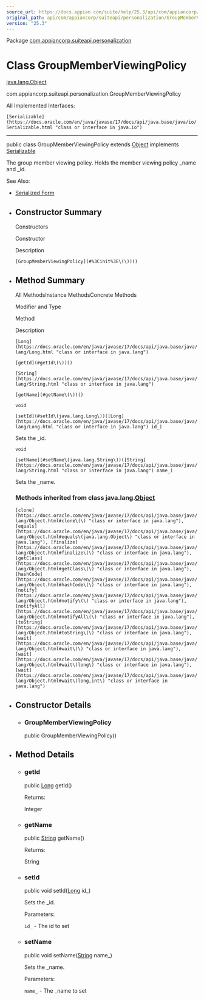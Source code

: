 ```yaml
---
source_url: https://docs.appian.com/suite/help/25.3/api/com/appiancorp/suiteapi/personalization/GroupMemberViewingPolicy.html
original_path: api/com/appiancorp/suiteapi/personalization/GroupMemberViewingPolicy.html
version: "25.3"
---
```


Package [com.appiancorp.suiteapi.personalization](package-summary.html)

# Class GroupMemberViewingPolicy

[java.lang.Object](https://docs.oracle.com/en/java/javase/17/docs/api/java.base/java/lang/Object.html "class or interface in java.lang")

com.appiancorp.suiteapi.personalization.GroupMemberViewingPolicy

All Implemented Interfaces:

`[Serializable](https://docs.oracle.com/en/java/javase/17/docs/api/java.base/java/io/Serializable.html "class or interface in java.io")`

* * *

public class GroupMemberViewingPolicy extends [Object](https://docs.oracle.com/en/java/javase/17/docs/api/java.base/java/lang/Object.html "class or interface in java.lang") implements [Serializable](https://docs.oracle.com/en/java/javase/17/docs/api/java.base/java/io/Serializable.html "class or interface in java.io")

The group member viewing policy. Holds the member viewing policy \_name and \_id.

See Also:

-   [Serialized Form](../../../../serialized-form.html#com.appiancorp.suiteapi.personalization.GroupMemberViewingPolicy)

-   ## Constructor Summary

    Constructors

    Constructor

    Description

    `[GroupMemberViewingPolicy](#%3Cinit%3E\(\))()`

-   ## Method Summary

    All MethodsInstance MethodsConcrete Methods

    Modifier and Type

    Method

    Description

    `[Long](https://docs.oracle.com/en/java/javase/17/docs/api/java.base/java/lang/Long.html "class or interface in java.lang")`

    `[getId](#getId\(\))()`

    `[String](https://docs.oracle.com/en/java/javase/17/docs/api/java.base/java/lang/String.html "class or interface in java.lang")`

    `[getName](#getName\(\))()`

    `void`

    `[setId](#setId\(java.lang.Long\))([Long](https://docs.oracle.com/en/java/javase/17/docs/api/java.base/java/lang/Long.html "class or interface in java.lang") id_)`

    Sets the \_id.

    `void`

    `[setName](#setName\(java.lang.String\))([String](https://docs.oracle.com/en/java/javase/17/docs/api/java.base/java/lang/String.html "class or interface in java.lang") name_)`

    Sets the \_name.

    ### Methods inherited from class java.lang.[Object](https://docs.oracle.com/en/java/javase/17/docs/api/java.base/java/lang/Object.html "class or interface in java.lang")

    `[clone](https://docs.oracle.com/en/java/javase/17/docs/api/java.base/java/lang/Object.html#clone\(\) "class or interface in java.lang"), [equals](https://docs.oracle.com/en/java/javase/17/docs/api/java.base/java/lang/Object.html#equals\(java.lang.Object\) "class or interface in java.lang"), [finalize](https://docs.oracle.com/en/java/javase/17/docs/api/java.base/java/lang/Object.html#finalize\(\) "class or interface in java.lang"), [getClass](https://docs.oracle.com/en/java/javase/17/docs/api/java.base/java/lang/Object.html#getClass\(\) "class or interface in java.lang"), [hashCode](https://docs.oracle.com/en/java/javase/17/docs/api/java.base/java/lang/Object.html#hashCode\(\) "class or interface in java.lang"), [notify](https://docs.oracle.com/en/java/javase/17/docs/api/java.base/java/lang/Object.html#notify\(\) "class or interface in java.lang"), [notifyAll](https://docs.oracle.com/en/java/javase/17/docs/api/java.base/java/lang/Object.html#notifyAll\(\) "class or interface in java.lang"), [toString](https://docs.oracle.com/en/java/javase/17/docs/api/java.base/java/lang/Object.html#toString\(\) "class or interface in java.lang"), [wait](https://docs.oracle.com/en/java/javase/17/docs/api/java.base/java/lang/Object.html#wait\(\) "class or interface in java.lang"), [wait](https://docs.oracle.com/en/java/javase/17/docs/api/java.base/java/lang/Object.html#wait\(long\) "class or interface in java.lang"), [wait](https://docs.oracle.com/en/java/javase/17/docs/api/java.base/java/lang/Object.html#wait\(long,int\) "class or interface in java.lang")`

-   ## Constructor Details

    -   ### GroupMemberViewingPolicy

        public GroupMemberViewingPolicy()

-   ## Method Details

    -   ### getId

        public [Long](https://docs.oracle.com/en/java/javase/17/docs/api/java.base/java/lang/Long.html "class or interface in java.lang") getId()

        Returns:

        Integer

    -   ### getName

        public [String](https://docs.oracle.com/en/java/javase/17/docs/api/java.base/java/lang/String.html "class or interface in java.lang") getName()

        Returns:

        String

    -   ### setId

        public void setId([Long](https://docs.oracle.com/en/java/javase/17/docs/api/java.base/java/lang/Long.html "class or interface in java.lang") id\_)

        Sets the \_id.

        Parameters:

        `id_` - The id to set

    -   ### setName

        public void setName([String](https://docs.oracle.com/en/java/javase/17/docs/api/java.base/java/lang/String.html "class or interface in java.lang") name\_)

        Sets the \_name.

        Parameters:

        `name_` - The \_name to set